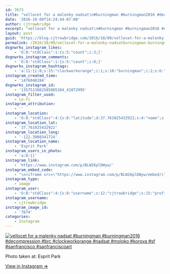 ```yaml
---
id: 7673
title: "vellocet for a malenky nadsat\n#burningman #burningman2016 #decompression #brc #clockworkorange #nadsat #moloko #korova #sf #sanfrancisco #sanfranciscoart"
date: '2016-10-09T14:24:44-07:00'
author: cjtrowbridge
excerpt: "vellocet for a malenky nadsat\n#burningman #burningman2016 #decompression #brc #clockworkorange #nadsat #moloko #korova #sf #sanfrancisco #sanfranciscoart"
layout: post
guid: 'https://blog.cjtrowbridge.com/2016/10/09/vellocet-for-a-malenky-nadsatburningman-burningman2016-decompression-brc-clockworkorange-nadsat-moloko-korova-sf-sanfrancisco-sanfranciscoart/'
permalink: /2016/10/09/vellocet-for-a-malenky-nadsatburningman-burningman2016-decompression-brc-clockworkorange-nadsat-moloko-korova-sf-sanfrancisco-sanfranciscoart/
dsgnwrks_instagram_likes:
    - 'O:8:"stdClass":1:{s:5:"count";i:3;}'
dsgnwrks_instagram_comments:
    - 'O:8:"stdClass":1:{s:5:"count";i:0;}'
dsgnwrks_instagram_hashtags:
    - 'a:11:{i:0;s:15:"clockworkorange";i:1;s:10:"burningman";i:2;s:6:"nadsat";i:3;s:6:"korova";i:4;s:15:"sanfranciscoart";i:5;s:13:"decompression";i:6;s:12:"sanfrancisco";i:7;s:14:"burningman2016";i:8;s:3:"brc";i:9;s:2:"sf";i:10;s:6:"moloko";}'
instagram_created_time:
    - '1476048284'
dsgnwrks_instagram_id:
    - '1357513862585085104_41872995'
instagram_filter_used:
    - Lo-fi
instagram_attribution:
    - ''
instagram_location:
    - 'O:8:"stdClass":4:{s:8:"latitude";d:37.761025432922;s:4:"name";s:11:"Esprit Park";s:9:"longitude";d:-122.3908341724;s:2:"id";i:56115605;}'
instagram_location_lat:
    - '37.761025432922'
instagram_location_long:
    - '-122.3908341724'
instagram_location_name:
    - 'Esprit Park'
instagram_users_in_photo:
    - 'a:0:{}'
instagram_link:
    - 'https://www.instagram.com/p/BLW26plDWyw/'
instagram_embed_code:
    - "\n<iframe src=\"https://www.instagram.com/p/BLW26plDWyw/embed/\" width=\"612\" height=\"710\" frameborder=\"0\" scrolling=\"no\" allowtransparency=\"true\" class=\"insta-image-embed\"></iframe>\n"
instagram_type:
    - image
instagram_user:
    - 'O:8:"stdClass":4:{s:8:"username";s:12:"cjtrowbridge";s:15:"profile_picture";s:96:"https://scontent.cdninstagram.com/t51.2885-19/s150x150/13724650_1188772791164794_142557231_a.jpg";s:2:"id";s:8:"41872995";s:9:"full_name";s:13:"CJ Trowbridge";}'
instagram_username:
    - cjtrowbridge
instagram_image_id:
    - '7674'
categories:
    - Instagram
---
```


[![vellocet for a malenky nadsat
#burningman #burningman2016 #decompression #brc #clockworkorange #nadsat #moloko #korova #sf #sanfrancisco #sanfranciscoart](https://blog.cjtrowbridge.com/wp-content/uploads/2016/10/1476048284-1-1.jpg)](https://www.instagram.com/p/BLW26plDWyw/)

Photo taken at: Esprit Park

[View in Instagram ⇒](https://www.instagram.com/p/BLW26plDWyw/)